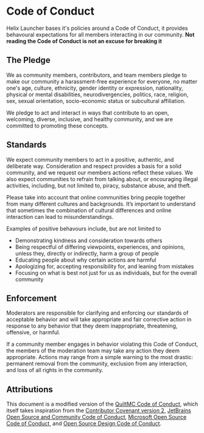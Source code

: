 # Code of Conduct

Helix Launcher bases it's policies around a Code of Conduct, it provides
behavoural expectations for all members interacting in our community. **Not
reading the Code of Conduct is not an excuse for breaking it**

## The Pledge

We as community members, contributors, and team members pledge to make our community a harassment-free experience for everyone, no matter one's age, culture, ethnicity, gender identity or expression, nationality, physical or mental disabilities, neurodivergencies, politics, race, religion, sex, sexual orientation, socio-economic status or subcultural affiliation.

We pledge to act and interact in ways that contribute to an open, welcoming, diverse, inclusive, and healthy community, and we are committed to promoting these concepts.

## Standards

We expect community members to act in a positive, authentic, and deliberate way. Consideration and respect provides a basis for a solid community, and we request our members actions reflect these values. We also expect communities to refrain from talking about, or encouraging illegal activities, including, but not limited to, piracy, substance abuse, and theft.

Please take into account that online communities bring people together from many different cultures and backgrounds. It’s important to understand that sometimes the combination of cultural differences and online interaction can lead to misunderstandings.

Examples of positive behavours include, but are not limited to
- Demonstrating kindness and consideration towards others
- Being respectful of differing viewpoints, experiences, and opinions, unless they, directly or indirectly, harm a group of people
- Educating people about why certain actions are harmful
- Apologizing for, accepting responsibility for, and leaning from mistakes
- Focusing on what is best not just for us as individuals, but for the overall community

## Enforcement 

Moderators are responsible for clarifying and enforcing our standards of acceptable behavior and will take appropriate and fair corrective action in response to any behavior that they deem inappropriate, threatening, offensive, or harmful.

If a community member engages in behavior violating this Code of Conduct, the members of the moderation team may take any action they deem appropriate. Actions may range from a simple warning to the most drastic: permanent removal from the community, exclusion from any interaction, and loss of all rights in the community.

## Attributions

This document is a modified version of the [QuiltMC Code of Conduct](https://quiltmc.org/en/community/code-of-conduct/), which itself takes inspiration from the [Contributor Covenant version 2](https://www.contributor-covenant.org/version/2/0/code_of_conduct.html), [JetBrains Open Source and Community Code of Conduct](https://confluence.jetbrains.com/display/ALL/JetBrains+Open+Source+and+Community+Code+of+Conduct), [Microsoft Open Source Code of Conduct](https://microsoft.github.io/codeofconduct), and [Open Source Design Code of Conduct](https://opensourcedesign.net/code-of-conduct).